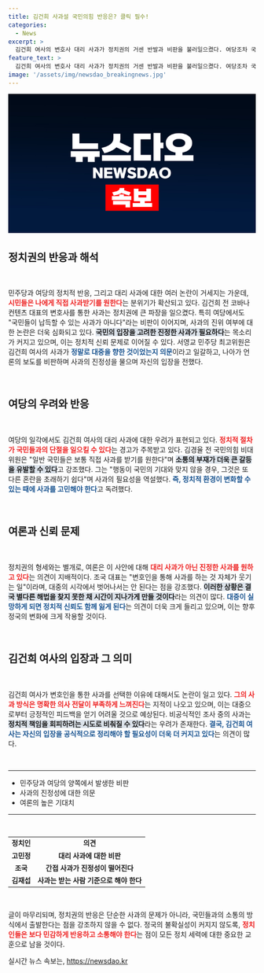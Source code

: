 ```yaml
---
title: 김건희 사과설 국민의힘 반응은? 클릭 필수!
categories:
  - News
excerpt: >
  김건희 여사의 변호사 대리 사과가 정치권의 거센 반발과 비판을 불러일으켰다. 여당조차 국민의 기대에 미치지 않는 사과라고 지적하며 논란이 확산되고 있다. 대국민 사과의 진정성에 의문을 제기하는 목소리가 높아지고 있다.
feature_text: >
  김건희 여사의 변호사 대리 사과가 정치권의 거센 반발과 비판을 불러일으켰다. 여당조차 국민의 기대에 미치지 않는 사과라고 지적하며 논란이 확산되고 있다. 대국민 사과의 진정성에 의문을 제기하는 목소리가 높아지고 있다.
image: '/assets/img/newsdao_breakingnews.jpg'
---
```


<p><img src="/assets/img/newsdao_breakingnews.jpg" alt="koreaapp 속보" /></p>

<h2 data-ke-size="size26">정치권의 반응과 해석</h2>

<p data-ke-size="size16">&nbsp;</p>

<p>민주당과 여당의 정치적 반응, 그리고 대리 사과에 대한 여러 논란이 거세지는 가운데, <b><span style="color: #ee2323;">시민들은 나에게 직접 사과받기를 원한다</span></b>는 분위기가 확산되고 있다. 김건희 전 코바나컨텐츠 대표의 변호사를 통한 사과는 정치권에 큰 파장을 일으켰다. 특히 여당에서도 "국민들이 납득할 수 있는 사과가 아니다"라는 비판이 이어지며, 사과의 진위 여부에 대한 논란은 더욱 심화되고 있다. <b><span style="background-color: #21538527;">국민의 입장을 고려한 진정한 사과가 필요하다</span></b>는 목소리가 커지고 있으며, 이는 정치적 신뢰 문제로 이어질 수 있다. 서영교 민주당 최고위원은 김건희 여사의 사과가 <b><span style="color: #1a5490;">정말로 대중을 향한 것이었는지 의문</span></b>이라고 일갈하고, 나아가 언론의 보도를 비판하며 사과의 진정성을 물으며 자신의 입장을 전했다.</p>

<p data-ke-size="size16">&nbsp;</p>

<h2 data-ke-size="size26">여당의 우려와 반응</h2>

<p data-ke-size="size16">&nbsp;</p>

<p>여당의 일각에서도 김건희 여사의 대리 사과에 대한 우려가 표현되고 있다. <b><span style="color: #ee2323;">정치적 절차가 국민들과의 단절을 일으킬 수 있다</span></b>는 경고가 주목받고 있다. 김경율 전 국민의힘 비대위원은 "일반 국민들은 보통 직접 사과를 받기를 원한다"며 <b><span style="background-color: #21538527;">소통의 부재가 더욱 큰 갈등을 유발할 수 있다</span></b>고 강조했다. 그는 "행동이 국민의 기대와 맞지 않을 경우, 그것은 또 다른 혼란을 초래하기 쉽다"며 사과의 필요성을 역설했다. <b><span style="color: #1a5490;">즉, 정치적 환경이 변화할 수 있는 때에 사과를 고민해야 한다</span></b>고 독려했다.</p>

<p data-ke-size="size16">&nbsp;</p>

<h2 data-ke-size="size26">여론과 신뢰 문제</h2>

<p data-ke-size="size16">&nbsp;</p>

<p>정치권의 형세와는 별개로, 여론은 이 사안에 대해 <b><span style="color: #ee2323;">대리 사과가 아닌 진정한 사과를 원하고 있다</span></b>는 의견이 지배적이다. 조국 대표는 "변호인을 통해 사과를 하는 것 자체가 웃기는 일"이라며, 대중의 시각에서 벗어나서는 안 된다는 점을 강조했다. <b><span style="background-color: #21538527;">이러한 상황은 결국 별다른 해법을 찾지 못한 채 시간이 지나가게 만들 것이다</span></b>라는 의견이 많다. <b><span style="color: #1a5490;">대중이 실망하게 되면 정치적 신뢰도 함께 잃게 된다</span></b>는 의견이 더욱 크게 들리고 있으며, 이는 향후 정국의 변화에 크게 작용할 것이다.</p>

<p data-ke-size="size16">&nbsp;</p>

<h2 data-ke-size="size26">김건희 여사의 입장과 그 의미</h2>

<p data-ke-size="size16">&nbsp;</p>

<p>김건희 여사가 변호인을 통한 사과를 선택한 이유에 대해서도 논란이 일고 있다. <b><span style="color: #ee2323;">그의 사과 방식은 명확한 의사 전달이 부족하게 느껴진다</span></b>는 지적이 나오고 있으며, 이는 대중으로부터 긍정적인 피드백을 얻기 어려울 것으로 예상된다. 비공식적인 조사 중의 사과는 <b><span style="background-color: #21538527;">정치적 책임을 회피하려는 시도로 비춰질 수 있다</span></b>라는 우려가 존재한다. <b><span style="color: #1a5490;">결국, 김건희 여사는 자신의 입장을 공식적으로 정리해야 할 필요성이 더욱 더 커지고 있다</span></b>는 의견이 많다.</p>

<p data-ke-size="size16">&nbsp;</p>

<hr/>

<ul>
    <li>민주당과 여당의 양쪽에서 발생한 비판</li>
    <li>사과의 진정성에 대한 의문</li>
    <li>여론의 높은 기대치</li>
</ul>

<hr/>

<p data-ke-size="size16">&nbsp;</p>

<table style="width: 100%;">
<tr>
    <td style="text-align: center; height: 17px;"><b>정치인</b></td>
    <td style="text-align: center; height: 17px;"><b>의견</b></td>
</tr>
<tr>
    <td style="text-align: center; height: 17px;"><b>고민정</b></td>
    <td style="text-align: center; height: 17px;"><b>대리 사과에 대한 비판</b></td>
</tr>
<tr>
    <td style="text-align: center; height: 17px;"><b>조국</b></td>
    <td style="text-align: center; height: 17px;"><b>간접 사과가 진정성이 떨어진다</b></td>
</tr>
<tr>
    <td style="text-align: center; height: 17px;"><b>김재섭</b></td>
    <td style="text-align: center; height: 17px;"><b>사과는 받는 사람 기준으로 해야 한다</b></td>
</tr>
</table> 

<p data-ke-size="size16">&nbsp;</p>

<p>글이 마무리되며, 정치권의 반응은 단순한 사과의 문제가 아니라, 국민들과의 소통의 방식에서 출발한다는 점을 강조하지 않을 수 없다. 정국의 불확실성이 커지지 않도록, <b><span style="color: #ee2323;">정치인들은 보다 민감하게 반응하고 소통해야 한다</span></b>는 점이 모든 정치 세력에 대한 중요한 교훈으로 남을 것이다.</p>
실시간 뉴스 속보는, <a href="https://newsdao.kr" rel="dofollow">https://newsdao.kr</a>


